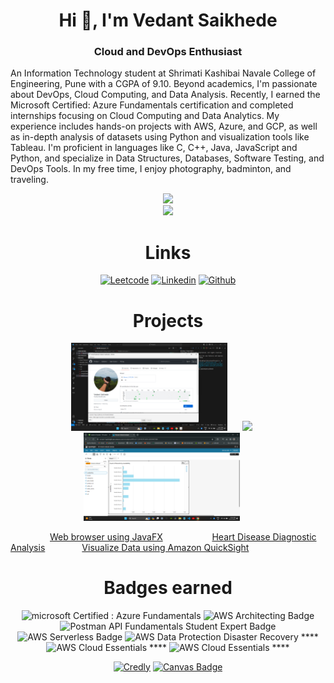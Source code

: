<h1 align="center">Hi 👋, I'm Vedant Saikhede</h1>
<h3 align="center">Cloud and DevOps Enthusiast</h3>

<p align="justify">
  
An Information Technology student at Shrimati Kashibai Navale College of Engineering, Pune with a CGPA of 9.10. Beyond academics, I'm passionate about DevOps, Cloud Computing, and Data Analysis. Recently, I earned the Microsoft Certified: Azure Fundamentals certification and completed internships focusing on Cloud Computing and Data Analytics. My experience includes hands-on projects with AWS, Azure, and GCP, as well as in-depth analysis of datasets using Python and visualization tools like Tableau. I'm proficient in languages like C, C++, Java, JavaScript and Python, and specialize in Data Structures, Databases, Software Testing, and DevOps Tools. In my free time, I enjoy photography, badminton, and traveling.
</p>

<p align="center">
  <a href="https://skillicons.dev">
    <img src="https://skillicons.dev/icons?i=c,cpp,java,mysql,aws,gcp,azure,py,linux,css,html,docker,eclipse," />
    <br>
    <img src="https://skillicons.dev/icons?i=git,github,gitlab,js,mongodb,ps,vscode," />
    
  </a>
</p>




<div align="center">
  
# Links

[![Leetcode](https://img.shields.io/badge/Leetcode-black?style=flat&logo=leetcode)](https://leetcode.com/vedant_saikhede/)
[![Linkedin](https://img.shields.io/badge/-LinkedIn-blue?style=flat&logo=Linkedin&logoColor=white)](https://www.linkedin.com/in/vedant-saikhede-a94a2a21b/)
[![Github](https://img.shields.io/badge/-Github-000?style=flat&logo=Github&logoColor=white)](https://github.com/VedantSaikhede)

</div>

  
<div align="center">

# Projects

[<img src="https://github.com/VedantSaikhede/JavaFx_Project/blob/main/Screenshot/Screenshot%20(790).png" width="250">](https://github.com/VedantSaikhede/JavaFx_Project) &nbsp;&nbsp;&nbsp;&nbsp;
[<img src="https://github.com/VedantSaikhede/iNeuron_Internship_Project/blob/main/Screenshot/Screenshot%20(676).png" width="250">](https://github.com/VedantSaikhede/iNeuron_Internship_Project) &nbsp;&nbsp;&nbsp;&nbsp;
[<img src="https://github.com/VedantSaikhede/Visualize_Data_using_Amazon_QuickSight/blob/main/Screenshot/Screenshot%20(776).png" width="250">](https://github.com/VedantSaikhede/Visualize_Data_using_Amazon_QuickSight) &nbsp;&nbsp;&nbsp;&nbsp;
</div>

<p>
   &nbsp;&nbsp;&nbsp;&nbsp;&nbsp;&nbsp;&nbsp;&nbsp;&nbsp;&nbsp;&nbsp;&nbsp;&nbsp;&nbsp;&nbsp;&nbsp;<a href="https://github.com/VedantSaikhede/JavaFx_Project">Web browser using JavaFX</a>
 &nbsp;&nbsp;&nbsp;&nbsp;&nbsp;&nbsp;&nbsp;&nbsp;&nbsp;&nbsp;&nbsp;&nbsp;&nbsp;&nbsp;&nbsp;&nbsp;&nbsp;&nbsp;&nbsp;<a href="https://github.com/VedantSaikhede/iNeuron_Internship_Project">Heart Disease Diagnostic Analysis</a>
  &nbsp;&nbsp;&nbsp;&nbsp;&nbsp;&nbsp;&nbsp;&nbsp;&nbsp;&nbsp;&nbsp;&nbsp;&nbsp;&nbsp;<a href="https://github.com/VedantSaikhede/Visualize_Data_using_Amazon_QuickSight">Visualize Data using Amazon QuickSight</a>
</p>

<div align="center">  
  
# Badges earned 

<img src="https://github.com/VedantSaikhede/VedantSaikhede/assets/112426891/556330bb-30fc-44fb-9a89-45d30e76e7e8" alt="microsoft Certified : Azure Fundamentals" width="100">
<img src="https://github.com/VedantSaikhede/VedantSaikhede/assets/112426891/e04054df-1d93-4f0b-910d-3f013bedbb5f" alt="AWS Architecting Badge" width="100">
<img src="https://github.com/VedantSaikhede/VedantSaikhede/assets/112426891/2e775e1d-eb4b-4843-b951-4e7d9671ff2c" alt="Postman API Fundamentals Student Expert Badge" width="100">
<img src="https://github.com/VedantSaikhede/VedantSaikhede/assets/112426891/eea60e5c-f970-401a-9c03-cdee0dffafc4" alt="AWS Serverless Badge" width="100">
<img src="https://github.com/VedantSaikhede/VedantSaikhede/assets/112426891/42df7606-e8db-400a-b562-bcba1d8fdf20" alt="AWS Data Protection Disaster Recovery ****" width="100">
<img src="https://github.com/VedantSaikhede/VedantSaikhede/assets/112426891/28f1106b-fdae-4bbd-be85-e94122bc6dcb" alt="AWS Cloud Essentials ****" width="100">
<img src="https://github.com/VedantSaikhede/VedantSaikhede/assets/112426891/6b8ab7b8-3757-4639-ba1d-bcf050824ad5" alt="AWS Cloud Essentials ****" width="100">



[![Credly](https://img.shields.io/badge/Credly-FF6B00.svg?style=for-the-badge&logo=Credly&logoColor=white)](https://www.credly.com/users/vedant-saikhede/badges)
[![Canvas Badge](https://img.shields.io/badge/Canvas-E72429.svg?style=for-the-badge&logo=Canvas&logoColor=white)](https://badgr.com/public/assertions/6D9L9FRiQPyDP4mMaRHACA)
</div>



    

    
  















